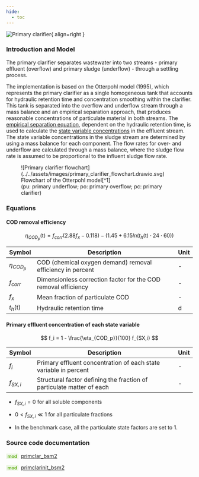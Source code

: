```yaml
---
hide:
  - toc
---
```


![Primary clarifier](../../assets/icons/bsm2python/primary-clarifier.svg){ align=right }

### Introduction and Model

The primary clarifier separates wastewater into two streams - primary effluent (overflow) and primary sludge (underflow) - through a settling process.

The implementation is based on the Otterpohl model (1995), which represents the primary clarifier as a single homogeneous tank that accounts for hydraulic retention time and concentration smoothing within the clarifier. This tank is separated into the overflow and underflow stream through a mass balance and an empirical separation approach, that produces reasonable concentrations of particulate material in both streams. The [empirical separation equation](#cod-removal-efficiency), dependent on the hydraulic retention time, is used to calculate the [state variable concentrations](#primary-effluent-concentration-of-each-state-variable) in the effluent stream. The state variable concentrations in the sludge stream are determined by using a mass balance for each component. The flow rates for over- and underflow are calculated through a mass balance, where the sludge flow rate is assumed to be proportional to the influent sludge flow rate.

<figure markdown="span">
  ![Primary clarifier flowchart](../../assets/images/primary_clarifier_flowchart.drawio.svg)
  <figcaption markdown="1">Flowchart of the Otterpohl model[^1]<br>(pu: primary underflow; po: primary overflow; pc: primary clarifier)</figcaption>
</figure>


### Equations

#### COD removal efficiency

$$
\eta_{COD_p}(\mathrm{t}) = f_{corr}(2.88 f_x - 0.118) - (1.45 + 6.15 ln( t_h(\mathrm{t}) \cdot 24 \cdot 60))
$$

| Symbol | Description | Unit |
| ------ | ----------- | ---- |
| $\eta_{COD_p}$ | COD (chemical oxygen demand) removal efficiency in percent | - |
| $f_{corr}$ | Dimensionless correction factor for the COD removal efficiency | - |
| $f_x$  | Mean fraction of particulate COD | - |
| $t_h(\mathrm{t})$ | Hydraulic retention time | d |


#### Primary effluent concentration of each state variable

$$
f_i = 1 - \frac{\eta_{COD_p}}{100} f_{SX,i}
$$

| Symbol | Description | Unit |
| ------ | ----------- | ---- |
| $f_i$  | Primary effluent concentration of each state variable in percent | - |
| $f_{SX,i}$ | Structural factor defining the fraction of particulate matter of each | - |

- $f_{SX,i} = 0$ for all soluble components

- $0 < f_{SX,i} \ll 1$ for all particulate fractions

- In the benchmark case, all the particulate state factors are set to 1.


### Source code documentation

<span style=
  "color: #5cad0f;
  font-weight: bold;
  font-size: .85em;
  background-color: #5cad0f1a;
  padding: 0 .3em;
  border-radius: .1rem;
  margin-right: 0.2rem;">
mod</span> [primclar_bsm2](/reference/bsm2_python/bsm2/primclar_bsm2)

<span style=
  "color: #5cad0f;
  font-weight: bold;
  font-size: .85em;
  background-color: #5cad0f1a;
  padding: 0 .3em;
  border-radius: .1rem;
  margin-right: 0.2rem;">
mod</span> [primclarinit_bsm2](/reference/bsm2_python/bsm2/init/primclarinit_bsm2)


[^1]: [Benchmarking of Control Strategies for Wastewater Treatment Plants](https://iwaponline.com/ebooks/book-pdf/650794/wio9781780401171.pdf), chap. 4.2.4.1 Primary clarifier
[^2]: [Benchmark Simulation Model no. 2 (BSM2)](http://iwa-mia.org/wp-content/uploads/2022/09/TR3_BSM_TG_Tech_Report_no_3_BSM2_General_Description.pdf), chap. 4. Modeling of the primary clarifier
